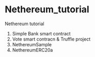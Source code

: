 # Nethereum_tutorial

Nethereum tutorial 
1. Simple Bank smart contract
2. Vote smart contracn & Truffle project
3. NethereumSample
4. NethereumERC20a